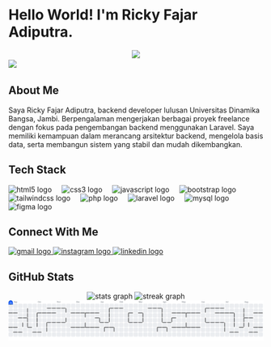 <h1 align="left">Hello World! I'm Ricky Fajar Adiputra.</h1>
<div align="center">
  <img height="200" src="https://i.imgflip.com/65efzo.gif"  />
</div>
<div align="left">
  <img src="https://visitor-badge.laobi.icu/badge?page_id=rickyylaa.rickyylaa&"  />
</div>
<h2 align="left">About Me</h2>
<p align="left">Saya Ricky Fajar Adiputra, backend developer lulusan Universitas Dinamika Bangsa, Jambi. Berpengalaman mengerjakan berbagai proyek freelance dengan fokus pada pengembangan backend menggunakan Laravel. Saya memiliki kemampuan dalam merancang arsitektur backend, mengelola basis data, serta membangun sistem yang stabil dan mudah dikembangkan.</p>
<h2 align="left">Tech Stack</h2>
<div align="left">
  <img src="https://skillicons.dev/icons?i=html" height="40" alt="html5 logo"  />
  <img width="12" />
  <img src="https://skillicons.dev/icons?i=css" height="40" alt="css3 logo"  />
  <img width="12" />
  <img src="https://skillicons.dev/icons?i=js" height="40" alt="javascript logo"  />
  <img width="12" />
  <img src="https://skillicons.dev/icons?i=bootstrap" height="40" alt="bootstrap logo"  />
  <img width="12" />
  <img src="https://skillicons.dev/icons?i=tailwind" height="40" alt="tailwindcss logo"  />
  <img width="12" />
  <img src="https://skillicons.dev/icons?i=php" height="40" alt="php logo"  />
  <img width="12" />
  <img src="https://skillicons.dev/icons?i=laravel" height="40" alt="laravel logo"  />
  <img width="12" />
  <img src="https://skillicons.dev/icons?i=mysql" height="40" alt="mysql logo"  />
  <img width="12" />
  <img src="https://skillicons.dev/icons?i=figma" height="40" alt="figma logo"  />
</div>
<h2 align="left">Connect With Me</h2>
<div align="left">
  <a href="rickyylaa@gmail.com" target="_blank">
    <img src="https://img.shields.io/static/v1?message=Gmail&logo=gmail&label=&color=D14836&logoColor=white&labelColor=&style=for-the-badge" height="25" alt="gmail logo"  />
  </a>
  <a href="https://www.instagram.com/rickyylaa" target="_blank">
    <img src="https://img.shields.io/static/v1?message=Instagram&logo=instagram&label=&color=E4405F&logoColor=white&labelColor=&style=for-the-badge" height="25" alt="instagram logo"  />
  </a>
  <a href="https://www.linkedin.com/in/rickyylaa" target="_blank">
    <img src="https://img.shields.io/static/v1?message=LinkedIn&logo=linkedin&label=&color=0077B5&logoColor=white&labelColor=&style=for-the-badge" height="25" alt="linkedin logo"  />
  </a>
</div>
<h2 align="left">GitHub Stats</h2>
<div align="center">
  <img src="https://github-readme-stats.vercel.app/api?username=rickyylaa&hide_title=false&hide_rank=false&show_icons=true&include_all_commits=true&count_private=true&disable_animations=false&theme=dracula&locale=en&hide_border=false&order=1" height="150" alt="stats graph"  />
  <img src="https://streak-stats.demolab.com?user=rickyylaa&locale=en&mode=daily&theme=dracula&hide_border=false&border_radius=5&order=3" height="150" alt="streak graph"  />
</div>
<picture>
  <source media="(prefers-color-scheme: dark)" srcset="https://raw.githubusercontent.com/rickyylaa/rickyylaa/output/pacman-contribution-graph-dark.svg">
  <source media="(prefers-color-scheme: light)" srcset="https://raw.githubusercontent.com/rickyylaa/rickyylaa/output/pacman-contribution-graph.svg">
  <img alt="pacman contribution graph" src="https://raw.githubusercontent.com/rickyylaa/rickyylaa/output/pacman-contribution-graph.svg">
</picture>
